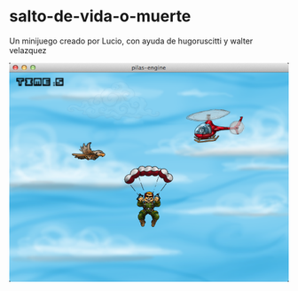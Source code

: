 salto-de-vida-o-muerte
======================

Un minijuego creado por Lucio, con ayuda de hugoruscitti y walter velazquez

![](preview/preview.png)
